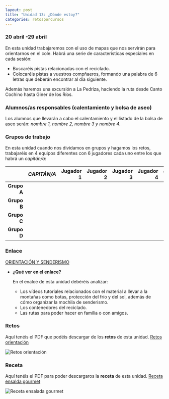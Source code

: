 ```yaml
---
layout: post
title: "Unidad 13: ¿Dónde estoy?"
categories: retosporcursos
---
```


### **20 abril -29 abril**

En esta unidad trabajaremos con el uso de mapas que nos servirán para orientarnos en el cole. Habrá una serie de características especiales en cada sesión:
* Buscaréis pistas relacionadas con el reciclado.
* Colocaréis pistas a vuestros compñaeros, formando una palabra de 6 letras que deberán encontrar al día siguiente.

Además haremos una excursión a La Pedriza, haciendo la ruta desde Canto Cochino hasta Giner de los Ríos.

### **Alumnos/as responsables (calentamiento y bolsa de aseo)**

Los alumnos que llevarán a cabo el calentamiento y el listado de la bolsa de aseo serán: *nombre 1, nombre 2, nombre 3 y nombre 4*.

### **Grupos de trabajo**

En esta unidad cuando nos dividamos en grupos y hagamos los retos, trabajaréis en 4 equipos diferentes con 6 jugadores cada uno entre los que habrá un *capitán/a*:

|      |*CAPITÁN/A*|Jugador 1|Jugador 2|Jugador 3|Jugador 4|Jugador 5|
|-----:|-----:|-----:|-----:|-----:|----:|----:|
|**Grupo A**|      |      |      |      |     |
|**Grupo B**|      |      |      |      |     |
|**Grupo C**|      |      |      |      |     |
|**Grupo D**|      |      |      |      |     |

### **Enlace**

[ORIENTACIÓN Y SENDERISMO](https://danieledufis.github.io/orientacionysenderismo/orientacionysenderismo)

* **¿Qué ver en el enlace?**

  En el enalce de esta unidad debéréis analizar:
  * Los vídeos tutoriales relacionados con el material a llevar a la montañas como botas, protección del frío y del sol, además de cómo organizar la mochila de             senderismo.
  * Los contenedores del reciclado.
  * Las rutas para poder hacer en familia o con amigos.

### **Retos** 

Aquí tenéis el PDF que podéis descargar de los **retos** de esta unidad.
[Retos orientación](https://danieledufis.github.io/pdfs/Orientaci%C3%B3n-retos-4.pdf)

![Retos orientación](https://danieledufis.github.io/images_text/Orientaci%C3%B3n-retos-4_page-0001.jpg)

### **Receta**

Aquí tenéis el PDF para poder descargaros la **receta** de esta unidad.
[Receta ensalda gourmet](https://danieledufis.github.io/pdfs/Receta-Ensalada%20Gourmet.pdf)

![Receta ensalada gourmet](https://danieledufis.github.io/images_text/Receta-Ensalada%20Gourmet_page-0001.jpg)



[Orientación]:../../pdfs/Orientaci%C3%B3n-retos-4.pdf
[Ensalada gourmet]:../../pdfs/Receta-Ensalada%20Gourmet.pdf
